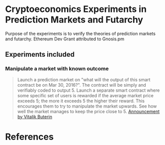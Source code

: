 # Cryptoeconomics Experiments in Prediction Markets and Futarchy
Purpose of the experiments is to verify the theories of prediction markets and futarchy.
Ethereum Dev Grant attributed to Gnosis.pm

## Experiments included
### Manipulate a market with known outcome
> Launch a prediction market on "what will the output of this smart contract be on Mar 30, 2016?". The contract will be simply and verifiably coded to output 5. Launch a separate smart contract where some specific set of users is rewarded if the average market price exceeds 5; the more it exceeds 5 the higher their reward. This encourages them to try to manipulate the market upwards. See how well the market manages to keep the price close to 5.
[Announcement by Vitalik Buterin]


# References
[Gnosis announcement]: 
https://forum.gnosis.pm/t/an-introduction-to-cryptoeconomics-and-futarchy-experiments-on-gnosis/161

[Announcement by Vitalik Buterin]:
https://www.reddit.com/r/ethereum/comments/453sid/empirical_cryptoeconomics/

